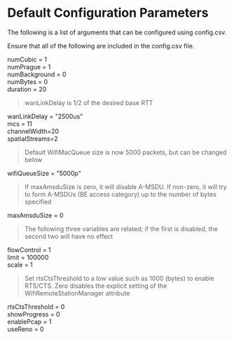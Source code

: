 # Default Configuration Parameters

The following is a list of arguments that can be configured using config.csv.

Ensure that all of the following are included in the config.csv file.

numCubic = 1  
numPrague = 1  
numBackground = 0  
numBytes = 0  
duration = 20  

> wanLinkDelay is 1/2 of the desired base RTT  

wanLinkDelay = "2500us"  
mcs = 11  
channelWidth=20  
spatialStreams=2  

> Default WifiMacQueue size is now 5000 packets, but can be changed below  

wifiQueueSize = "5000p"

> If maxAmsduSize is zero, it will disable A-MSDU.  If non-zero, it will
> try to form A-MSDUs (BE access category) up to the number of bytes specified

maxAmsduSize = 0

> The following three variables are related; if the first is disabled,
> the second two will have no effect

flowControl = 1  
limit = 100000  
scale = 1  

> Set rtsCtsThreshold to a low value such as 1000 (bytes) to enable RTS/CTS.
> Zero disables the explicit setting of the WifiRemoteStationManager attribute

rtsCtsThreshold = 0  
showProgress = 0  
enablePcap = 1  
useReno = 0  
